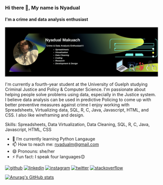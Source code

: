 ### Hi there 👋, My name is Nyadual
#### I'm a crime and data analysis enthusiast

![I'm a crime and data analysis enthusiast](https://github.com/nmakuach/nmakuach/blob/main/Banner.png)


I'm currently a fourth-year student at the University of Guelph studying Criminal Justice and Policy & Computer Science.
I'm passionate about helping people solve problems using data, especially in the Justice system.
I believe data analysis can be used in predictive Policing to come up with better preventive measures against crime
I enjoy working with Spreadsheets, Virtualizing data, SQL, R, C, Java, Javascript, HTML, and CSS. I also like wireframing and design.


Skills: Spreadsheets, Data Virtualization, Data Cleaning, SQL, R, C, Java, Javascript, HTML, CSS

- 🌱 I’m currently learning Python Langauge 
- 📫 How to reach me: nyadualm@gmail.com 
- 😄 Pronouns: she/her 
- ⚡ Fun fact: I speak four languages😊 


[<img src='https://cdn.jsdelivr.net/npm/simple-icons@3.0.1/icons/github.svg' alt='github' height='40'>](https://github.com/nmakuach)  [<img src='https://cdn.jsdelivr.net/npm/simple-icons@3.0.1/icons/linkedin.svg' alt='linkedin' height='40'>](https://www.linkedin.com/in/nyadual/)  [<img src='https://cdn.jsdelivr.net/npm/simple-icons@3.0.1/icons/instagram.svg' alt='instagram' height='40'>](https://www.instagram.com/nydual/)  [<img src='https://cdn.jsdelivr.net/npm/simple-icons@3.0.1/icons/twitter.svg' alt='twitter' height='40'>](https://twitter.com/nyadual)  [<img src='https://cdn.jsdelivr.net/npm/simple-icons@3.0.1/icons/stackoverflow.svg' alt='stackoverflow' height='40'>](https://stackoverflow.com/users/nyadual)  



[![Anurag's GitHub stats](https://github-readme-stats.vercel.app/api?username=nmakuach)](https://github.com/anuraghazra/github-readme-stats)

